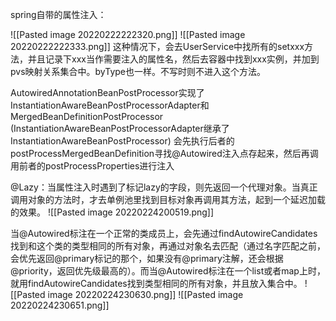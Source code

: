 spring自带的属性注入：

![[Pasted image 20220222222320.png]]
![[Pasted image 20220222222333.png]] 
这种情况下，会去UserService中找所有的setxxx方法，并且记录下xxx当作需要注入的属性名，然后去容器中找到xxx实例，并加到pvs映射关系集合中。byType也一样。不写时则不进入这个方法。

AutowiredAnnotationBeanPostProcessor实现了InstantiationAwareBeanPostProcessorAdapter和MergedBeanDefinitionPostProcessor
(InstantiationAwareBeanPostProcessorAdapter继承了InstantiationAwareBeanPostProcessor)
会先执行后者的postProcessMergedBeanDefinition寻找@Autowired注入点存起来，然后再调用前者的postProcessProperties进行注入

@Lazy：当属性注入时遇到了标记lazy的字段，则先返回一个代理对象。当真正调用对象的方法时，才去单例池里找到目标对象再调用其方法，起到一个延迟加载的效果。
![[Pasted image 20220224200519.png]]

当@Autowired标注在一个正常的类成员上，会先通过findAutowireCandidates找到和这个类的类型相同的所有对象，再通过对象名去匹配（通过名字匹配之前，会优先返回@primary标记的那个，如果没有@primary注解，还会根据@priority，返回优先级最高的）。而当@Autowired标注在一个list或者map上时，就用findAutowireCandidates找到类型相同的所有对象，并且放入集合中。
![[Pasted image 20220224230630.png]]
![[Pasted image 20220224230651.png]]